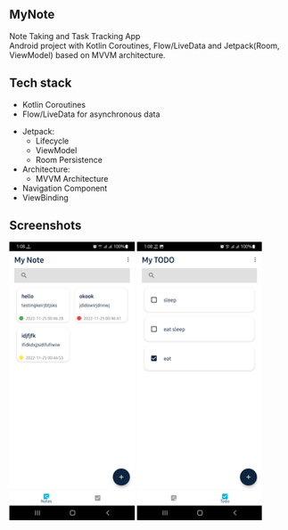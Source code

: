 ## MyNote
Note Taking and Task Tracking App <br/>
Android project with Kotlin Coroutines, Flow/LiveData and Jetpack(Room, ViewModel) based on MVVM architecture.

## Tech stack
- Kotlin Coroutines 
- Flow/LiveData for asynchronous data
<!-- - Dagger for dependency injection -->
- Jetpack:
  - Lifecycle
  - ViewModel
  - Room Persistence
- Architecture:
  - MVVM Architecture
- Navigation Component
- ViewBinding
<!-- 
- Paging 3
- Retrofit2 & OkHttp3
- Gson
- Picasso -->


## Screenshots
<p float="left">
<img src="images/Screenshot_1.jpeg" height="500"  alt="screenshot"/>
<img src="images/Screenshot_2.jpeg" height="500"  alt="screenshot"/>
</p>
